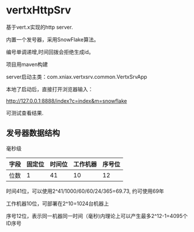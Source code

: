 # vertxHttpSrv

基于vert.x实现的http server.

内置一个发号器，采用SnowFlake算法。

编号单调递增,时间回拨会拒绝生成id。

项目用maven构建

server启动主类：com.xniax.vertxsrv.common.VertxSrvApp

本地了启动后，直接打开浏览器输入：

http://127.0.0.1:8888/index?c=index&m=snowflake

可测试查看结果.

## 发号器数据结构

毫秒级

 字段   | 固定位 | 时间位 | 工作机器 | 序号位|
----|----|----|----|----|
位数 | 1	| 41 | 10 | 	12|


时间41位，可以使用2^41/1000/60/60/24/365=69.73, 约可使用69年

工作机器10位，可部署在2^10=1024台机器上

序号12位，表示同一机器同一时间（毫秒)内理论上可以产生最多2^12-1=4095个ID序号
